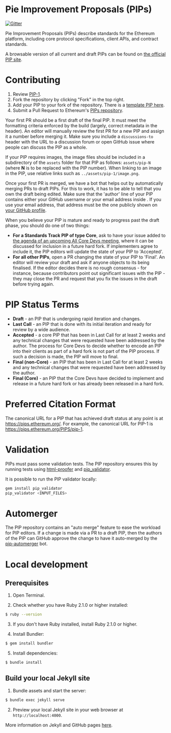 # Pie Improvement Proposals (PIPs)

[![Gitter](https://badges.gitter.im/Join%20Chat.svg)](https://gitter.im/ethereum/PIPs?utm_source=badge&utm_medium=badge&utm_campaign=pr-badge)

Pie Improvement Proposals (PIPs) describe standards for the Ethereum platform, including core protocol specifications, client APIs, and contract standards.

A browsable version of all current and draft PIPs can be found on [the official PIP site](https://pips.piedao.org/).

# Contributing

 1. Review [PIP-1](PIPS/pip-1.md).
 2. Fork the repository by clicking "Fork" in the top right.
 3. Add your PIP to your fork of the repository. There is a [template PIP here](pip-template.md).
 4. Submit a Pull Request to Ethereum's [PIPs repository](https://github.com/pie-dao/PIPs).

Your first PR should be a first draft of the final PIP. It must meet the formatting criteria enforced by the build (largely, correct metadata in the header). An editor will manually review the first PR for a new PIP and assign it a number before merging it. Make sure you include a `discussions-to` header with the URL to a discussion forum or open GitHub issue where people can discuss the PIP as a whole.

If your PIP requires images, the image files should be included in a subdirectory of the `assets` folder for that PIP as follows: `assets/pip-N` (where **N** is to be replaced with the PIP number). When linking to an image in the PIP, use relative links such as `../assets/pip-1/image.png`.

Once your first PR is merged, we have a bot that helps out by automatically merging PRs to draft PIPs. For this to work, it has to be able to tell that you own the draft being edited. Make sure that the 'author' line of your PIP contains either your GitHub username or your email address inside <triangular brackets>. If you use your email address, that address must be the one publicly shown on [your GitHub profile](https://github.com/settings/profile).

When you believe your PIP is mature and ready to progress past the draft phase, you should do one of two things:

 - **For a Standards Track PIP of type Core**, ask to have your issue added to [the agenda of an upcoming All Core Devs meeting](https://github.com/ethereum/pm/issues), where it can be discussed for inclusion in a future hard fork. If implementers agree to include it, the PIP editors will update the state of your PIP to 'Accepted'.
 - **For all other PIPs**, open a PR changing the state of your PIP to 'Final'. An editor will review your draft and ask if anyone objects to its being finalised. If the editor decides there is no rough consensus - for instance, because contributors point out significant issues with the PIP - they may close the PR and request that you fix the issues in the draft before trying again.

# PIP Status Terms

* **Draft** - an PIP that is undergoing rapid iteration and changes.
* **Last Call** - an PIP that is done with its initial iteration and ready for review by a wide audience.
* **Accepted** - a core PIP that has been in Last Call for at least 2 weeks and any technical changes that were requested have been addressed by the author. The process for Core Devs to decide whether to encode an PIP into their clients as part of a hard fork is not part of the PIP process. If such a decision is made, the PIP will move to final.
* **Final (non-Core)** - an PIP that has been in Last Call for at least 2 weeks and any technical changes that were requested have been addressed by the author.
* **Final (Core)** - an PIP that the Core Devs have decided to implement and release in a future hard fork or has already been released in a hard fork. 

# Preferred Citation Format

The canonical URL for a PIP that has achieved draft status at any point is at https://pips.ethereum.org/. For example, the canonical URL for PIP-1 is https://pips.ethereum.org/PIPS/pip-1.

# Validation

PIPs must pass some validation tests.  The PIP repository ensures this by running tests using [html-proofer](https://rubygems.org/gems/html-proofer) and [pip_validator](https://rubygems.org/gems/pip_validator).

It is possible to run the PIP validator locally:
```sh
gem install pip_validator
pip_validator <INPUT_FILES>
```

# Automerger

The PIP repository contains an "auto merge" feature to ease the workload for PIP editors.  If a change is made via a PR to a draft PIP, then the authors of the PIP can GitHub approve the change to have it auto-merged by the [pip-automerger](https://github.com/pip-automerger/automerger) bot.

# Local development

## Prerequisites

1. Open Terminal.

2. Check whether you have Ruby 2.1.0 or higher installed:

```sh
$ ruby --version
```

3. If you don't have Ruby installed, install Ruby 2.1.0 or higher.

4. Install Bundler:

```sh
$ gem install bundler
```

5. Install dependencies:

```sh
$ bundle install
```

## Build your local Jekyll site

1. Bundle assets and start the server:

```sh
$ bundle exec jekyll serve
```

2. Preview your local Jekyll site in your web browser at `http://localhost:4000`.

More information on Jekyll and GitHub pages [here](https://help.github.com/en/enterprise/2.14/user/articles/setting-up-your-github-pages-site-locally-with-jekyll).
